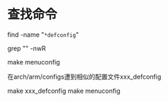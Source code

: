 # 查找命令

find -name "`*defconfig`"

grep "" -nwR

make menuconfig

在arch/arm/configs遭到相似的配置文件xxx_defconfig

make xxx_defconfig
make menuconfig
